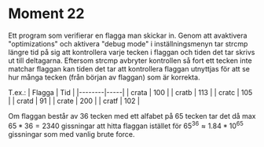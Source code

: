 # Moment 22

Ett program som verifierar en flagga man skickar in. Genom att avaktivera "optimizations" och aktivera "debug mode" i inställningsmenyn tar strcmp längre tid på sig att kontrollera varje tecken i flaggan och tiden det tar skrivs ut till deltagarna. Eftersom strcmp avbryter kontrollen så fort ett tecken inte matchar flaggan kan tiden det tar att kontrollera flaggan utnyttjas för att se hur många tecken (från början av flaggan) som är korrekta. 

T.ex.:
| Flagga | Tid |
|--------|-----|
| crata   | 100 |
| cratb   | 113 |
| cratc   | 105 |
| cratd   | 91  |
| crate   | 200 |
| cratf   | 102 |

Om flaggan består av 36 tecken med ett alfabet på 65 tecken tar det då max $65 * 36 = 2340$ gissningar att hitta flaggan istället för $65 ^ {36} \approx 1.84 * 10 ^ {65}$ gissningar som med vanlig brute force.
